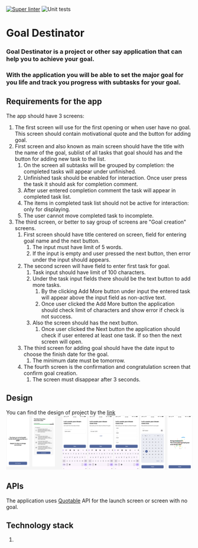 [![Super linter](https://github.com/yuriisurzhykov/Goal-Destinator/actions/workflows/lint_check_run.yml/badge.svg)](https://github.com/marketplace/actions/super-linter)
![Unit tests](https://github.com/yuriisurzhykov/Goal-Destinator/actions/workflows/android_tests_run.yml/badge.svg)

# Goal Destinator

### Goal Destinator is a project or other say application that can help you to achieve your goal.

### With the application you will be able to set the major goal for you life and track you progress with subtasks for your goal.

## Requirements for the app

The app should have 3 screens:

1. The first screen will use for the first opening or when user have no goal. This screen should
   contain motivational quote and the button for adding goal.
2. First screen and also known as main screen should have the title with the name of the goal,
   sublist of all tasks that goal should has and the button for adding new task to the list.
    1. On the screen all subtasks will be grouped by completion: the completed tasks will appear
       under unfinished.
    2. Unfinished task should be enabled for interaction. Once user press the task it should ask for
       completion comment.
    3. After user entered completion comment the task will appear in completed task list.
    4. The items in completed task list should not be active for interaction: only for displaying.
    5. The user cannot move completed task to incomplete.
3. The third screen, or better to say group of screens are "Goal creation" screens.
    1. First screen should have title centered on screen, field for entering goal name and the next
       button.
        1. The input must have limit of 5 words.
        2. If the input is empty and user pressed the next button, then error under the input should
           appears.
    2. The second screen will have field to enter first task for goal.
        1. Task input should have limit of 100 characters.
        2. Under the task input fields there should be the text button to add more tasks.
            1. By the clicking Add More button under input the entered task will appear above the
               input field as non-active text.
            2. Once user clicked the Add More button the application should check limit of
               characters and show error if check is not success.
        3. Also the screen should has the next button.
            1. Once user clicked the Next button the application should check if user entered at
               least one task. If so then the next screen will open.
    3. The third screen for adding goal should have the date input to choose the finish date for the
       goal.
        1. The minimum date must be tomorrow.
    4. The fourth screen is the confirmation and congratulation screen that confirm goal creation.
        1. The screen must disappear after 3 seconds.

## Design

You can find the design of project by
the [link](https://www.figma.com/file/AGjhLRHiixnb586ylBQ6dX/Goal-Destinator)
![Project Design](readme/project_design.png)

## APIs

The application uses [Quotable](https://github.com/lukePeavey/quotable) API for the launch screen or
screen with no goal.

## Technology stack

1. 